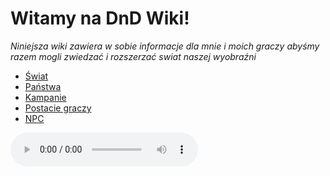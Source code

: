 # Witamy na DnD Wiki!

*Niniejsza wiki zawiera w sobie informacje dla mnie i moich graczy abyśmy razem mogli zwiedzać i rozszerzać swiat naszej wyobraźni*

- [Świat](Świat.html)
- [Państwa](Państwa.html)
- [Kampanie](Kampanie.html)
- [Postacie graczy](Postacie_graczy.html)
- [NPC](NPC.html)

<audio controls>
  <source src="Sesja_0.mp3" type="audio/mpeg">
  Twoja przeglądarka nie obsługuje elementu audio.
</audio>


